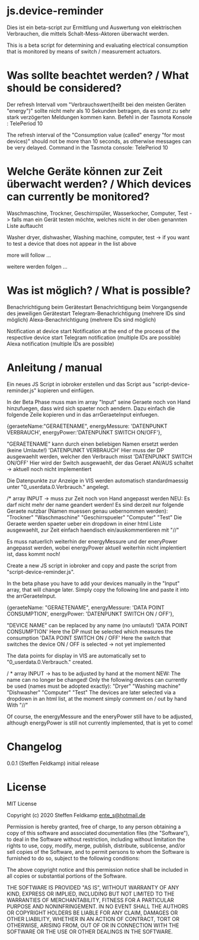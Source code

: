 # js.device-reminder
Dies ist ein beta-script zur Ermittlung und Auswertung von elektrischen Verbrauchen, die mittels Schalt-Mess-Aktoren überwacht werden.

This is a beta script for determining and evaluating electrical consumption that is monitored by means of switch / measurement actuators.

# Was sollte beachtet werden? / What should be considered?
Der refresh Intervall vom "Verbrauchswert(heißt bei den meisten Geräten "energy")" sollte nicht mehr als 10 Sekunden betragen, da es sonst zu sehr stark verzögerten Meldungen kommen kann.
Befehl in der Tasmota Konsole : TelePeriod 10

The refresh interval of the "Consumption value (called" energy "for most devices)" should not be more than 10 seconds, as otherwise messages can be very delayed.
Command in the Tasmota console: TelePeriod 10

# Welche Geräte können zur Zeit überwacht werden? / Which devices can currently be monitored?
Waschmaschine,
Trockner,
Geschirrspüler,
Wasserkocher,
Computer,
Test -> falls man ein Gerät testen möchte, welches nicht in der oben genannten Liste auftaucht

Washer dryer,
dishwasher,
Washing machine,
computer,
test -> if you want to test a device that does not appear in the list above

more will follow ...

weitere werden folgen ...

# Was ist möglich? / What is possible?
Benachrichtigung beim Gerätestart
Benachrichtigung beim Vorgangsende des jeweiligen Gerätestart
Telegram-Benachrichtigung (mehrere IDs sind möglich)
Alexa-Benachrichtigung (mehrere IDs sind möglich)

Notification at device start
Notification at the end of the process of the respective device start
Telegram notification (multiple IDs are possible)
Alexa notification (multiple IDs are possible)

# Anleitung / manual
Ein neues JS Script in iobroker erstellen und das Script aus "script-device-reminder.js" kopieren und einfügen.

In der Beta Phase muss man im array "Input" seine Geraete noch von Hand hinzufuegen, dass wird sich spaeter noch aendern. Dazu einfach die folgende Zeile kopieren
und in das arrGeraeteInput einfuegen.

{geraeteName:"GERAETENAME", energyMessure: 'DATENPUNKT VERBRAUCH', energyPower:'DATENPUNKT SWITCH ON/OFF'},

"GERAETENAME" kann durch einen beliebigen Namen ersetzt werden (keine Umlaute!)
'DATENPUNKT VERBRAUCH' Hier muss der DP ausgewaehlt werden, welcher den Verbrauch misst
'DATENPUNKT SWITCH ON/OFF' Hier wird der Switch ausgewaehlt, der das Geraet AN/AUS schaltet -> aktuell noch nicht implementiert

Die Datenpunkte zur Anzeige in VIS werden automatisch standardmaessig unter "0_userdata.0.Verbrauch." angelegt.

/* array INPUT -> muss zur Zeit noch von Hand angepasst werden
NEU: Es darf nicht mehr der name geandert werden! Es sind derzeit nur folgende Geraete nutzbar (Namen muessen genau uebernommen werden):
"Trockner"
"Waschmaschine"
"Geschirrspueler"
"Computer"
"Test"
Die Geraete werden spaeter ueber ein dropdown in einer html Liste ausgewaehlt, zur Zeit einfach haendisch ein/auskommentieren mit "//"

Es muss natuerlich weiterhin der energyMessure und der eneryPower angepasst werden,
wobei energyPower aktuell weiterhin nicht implentiert ist, dass kommt noch!


Create a new JS script in iobroker and copy and paste the script from "script-device-reminder.js".

In the beta phase you have to add your devices manually in the "Input" array, that will change later. Simply copy the following line and paste it into the arrGeraeteInput.

{geraeteName: "GERAETENAME", energyMessure: 'DATA POINT CONSUMPTION', energyPower: 'DATENPUNKT SWITCH ON / OFF'},

"DEVICE NAME" can be replaced by any name (no umlauts!) 'DATA POINT CONSUMPTION' Here the DP must be selected which measures the consumption 'DATA POINT SWITCH ON / OFF' Here the switch that switches the device ON / OFF is selected -> not yet implemented

The data points for display in VIS are automatically set to "0_userdata.0.Verbrauch." created.

/ * array INPUT -> has to be adjusted by hand at the moment NEW: The name can no longer be changed! Only the following devices can currently be used (names must be adopted exactly): "Dryer" "Washing machine" "Dishwasher" "Computer" "Test" The devices are later selected via a dropdown in an html list, at the moment simply comment on / out by hand With "//"

Of course, the energyMessure and the eneryPower still have to be adjusted, although energyPower is still not currently implemented, that is yet to come!

# Changelog
0.0.1
(Steffen Feldkamp) initial release

# License
MIT License

Copyright (c) 2020 Steffen Feldkamp ente_s@hotmail.de

Permission is hereby granted, free of charge, to any person obtaining a copy of this software and associated documentation files (the "Software"), to deal in the Software without restriction, including without limitation the rights to use, copy, modify, merge, publish, distribute, sublicense, and/or sell copies of the Software, and to permit persons to whom the Software is furnished to do so, subject to the following conditions:

The above copyright notice and this permission notice shall be included in all copies or substantial portions of the Software.

THE SOFTWARE IS PROVIDED "AS IS", WITHOUT WARRANTY OF ANY KIND, EXPRESS OR IMPLIED, INCLUDING BUT NOT LIMITED TO THE WARRANTIES OF MERCHANTABILITY, FITNESS FOR A PARTICULAR PURPOSE AND NONINFRINGEMENT. IN NO EVENT SHALL THE AUTHORS OR COPYRIGHT HOLDERS BE LIABLE FOR ANY CLAIM, DAMAGES OR OTHER LIABILITY, WHETHER IN AN ACTION OF CONTRACT, TORT OR OTHERWISE, ARISING FROM, OUT OF OR IN CONNECTION WITH THE SOFTWARE OR THE USE OR OTHER DEALINGS IN THE SOFTWARE.
